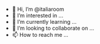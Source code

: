 - 👋 Hi, I’m @italiaroom
- 👀 I’m interested in ...
- 🌱 I’m currently learning ...
- 💞️ I’m looking to collaborate on ...
- 📫 How to reach me ...

<!---
italiaroom/italiaroom is a ✨ special ✨ repository because its `README.md` (this file) appears on your GitHub profile.
You can click the Preview link to take a look at your changes.
--->
